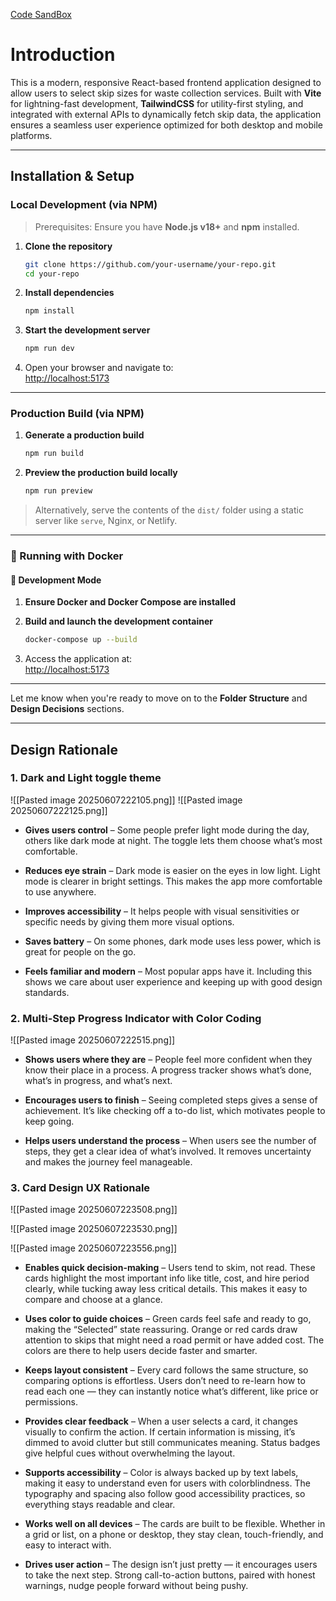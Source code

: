 [Code SandBox](https://codesandbox.io/p/github/kwameasiago/select-skip-redesign/main)
# Introduction

This is a modern, responsive React-based frontend application designed to allow users to select skip sizes for waste collection services. Built with **Vite** for lightning-fast development, **TailwindCSS** for utility-first styling, and integrated with external APIs to dynamically fetch skip data, the application ensures a seamless user experience optimized for both desktop and mobile platforms. 

---

##  Installation & Setup

### Local Development (via NPM)

> Prerequisites: Ensure you have **Node.js v18+** and **npm** installed.

1. **Clone the repository**
    
    ```bash
    git clone https://github.com/your-username/your-repo.git
    cd your-repo
    ```
    
2. **Install dependencies**
    
    ```bash
    npm install
    ```
    
3. **Start the development server**
    
    ```bash
    npm run dev
    ```
    
4. Open your browser and navigate to:  
    [http://localhost:5173](http://localhost:5173)
    

---

###  Production Build (via NPM)

1. **Generate a production build**
    
    ```bash
    npm run build
    ```
    
2. **Preview the production build locally**
    
    ```bash
    npm run preview
    ```
    

> Alternatively, serve the contents of the `dist/` folder using a static server like `serve`, Nginx, or Netlify.

---

### 🐳 Running with Docker

#### 🔁 Development Mode

1. **Ensure Docker and Docker Compose are installed**
    
2. **Build and launch the development container**
    
    ```bash
    docker-compose up --build
    ```
    
3. Access the application at:  
    [http://localhost:5173](http://localhost:5173)
    

---

Let me know when you're ready to move on to the **Folder Structure** and **Design Decisions** sections.

---

##  Design Rationale 

### 1. Dark and Light toggle theme

![[Pasted image 20250607222105.png]]
![[Pasted image 20250607222125.png]]
- **Gives users control** – Some people prefer light mode during the day, others like dark mode at night. The toggle lets them choose what’s most comfortable.
    
- **Reduces eye strain** – Dark mode is easier on the eyes in low light. Light mode is clearer in bright settings. This makes the app more comfortable to use anywhere.
    
- **Improves accessibility** – It helps people with visual sensitivities or specific needs by giving them more visual options.
    
- **Saves battery** – On some phones, dark mode uses less power, which is great for people on the go.
    
- **Feels familiar and modern** – Most popular apps have it. Including this shows we care about user experience and keeping up with good design standards.


###  2. Multi-Step Progress Indicator with Color Coding
![[Pasted image 20250607222515.png]]
- **Shows users where they are** – People feel more confident when they know their place in a process. A progress tracker shows what’s done, what’s in progress, and what’s next.

- **Encourages users to finish** – Seeing completed steps gives a sense of achievement. It’s like checking off a to-do list, which motivates people to keep going.

- **Helps users understand the process** – When users see the number of steps, they get a clear idea of what’s involved. It removes uncertainty and makes the journey feel manageable.

### 3. Card Design UX Rationale
![[Pasted image 20250607223508.png]]

![[Pasted image 20250607223530.png]]

![[Pasted image 20250607223556.png]]
- **Enables quick decision-making** – Users tend to skim, not read. These cards highlight the most important info like title, cost, and hire period clearly, while tucking away less critical details. This makes it easy to compare and choose at a glance.

- **Uses color to guide choices** – Green cards feel safe and ready to go, making the “Selected” state reassuring. Orange or red cards draw attention to skips that might need a road permit or have added cost. The colors are there to help users decide faster and smarter.

- **Keeps layout consistent** – Every card follows the same structure, so comparing options is effortless. Users don’t need to re-learn how to read each one — they can instantly notice what’s different, like price or permissions.

- **Provides clear feedback** – When a user selects a card, it changes visually to confirm the action. If certain information is missing, it’s dimmed to avoid clutter but still communicates meaning. Status badges give helpful cues without overwhelming the layout.

- **Supports accessibility** – Color is always backed up by text labels, making it easy to understand even for users with colorblindness. The typography and spacing also follow good accessibility practices, so everything stays readable and clear.

- **Works well on all devices** – The cards are built to be flexible. Whether in a grid or list, on a phone or desktop, they stay clean, touch-friendly, and easy to interact with.

- **Drives user action** – The design isn’t just pretty — it encourages users to take the next step. Strong call-to-action buttons, paired with honest warnings, nudge people forward without being pushy.